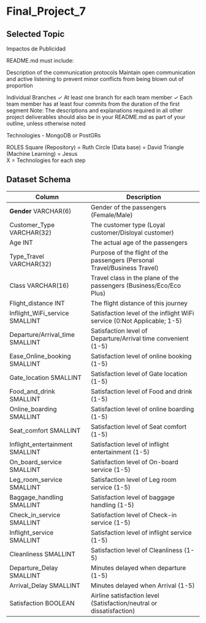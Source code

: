 # Final_Project_7

## Selected Topic
Impactos de Publicidad

README.md must include: 

Description of the communication
protocols
Maintain open communication and active listening to prevent minor conflicts from being blown out of proportion

Individual Branches ✓ At least one branch for each team member ✓ Each team member has at least four
commits from the duration of the first
segment
Note: The descriptions and
explanations required in all other
project deliverables should also be in
your README.md as part of your
outline, unless otherwise noted

Technologies - MongoDB or PostGRs

ROLES
Square (Repository) = Ruth
Circle (Data base) = David 
Triangle (Machine Learning) = Jesus  
X = Technologies for each step 


## Dataset Schema
| Column | Description |
| ------------- | ------------- |
| **Gender** VARCHAR(6) | Gender of the passengers (Female/Male)  |
| Customer_Type VARCHAR(32)  | The customer type (Loyal customer/Disloyal customer)  |
| Age INT | The actual age of the passengers |
| Type_Travel VARCHAR(32) | Purpose of the flight of the passengers (Personal Travel/Business Travel) |
| Class VARCHAR(16) | Travel class in the plane of the passengers (Business/Eco/Eco Plus) |
| Flight_distance INT | The flight distance of this journey |
| Inflight_WiFi_service SMALLINT | Satisfaction level of the inflight WiFi service (0:Not Applicable; 1-5) |
| Departure/Arrival_time SMALLINT | Satisfaction level of Departure/Arrival time convenient (1-5) |
| Ease_Online_booking SMALLINT | Satisfaction level of online booking (1-5) |
| Gate_location SMALLINT | Satisfaction level of Gate location (1-5) |
| Food_and_drink SMALLINT | Satisfaction level of Food and drink (1-5) |
| Online_boarding SMALLINT | Satisfaction level of online boarding (1-5) |
| Seat_comfort SMALLINT | Satisfaction level of Seat comfort (1-5) |
| Inflight_entertainment SMALLINT | Satisfaction level of inflight entertainment (1-5) |
| On_board_service SMALLINT | Satisfaction level of On-board service (1-5) |
| Leg_room_service SMALLINT | Satisfaction level of Leg room service (1-5) |
| Baggage_handling SMALLINT | Satisfaction level of baggage handling (1-5) |
| Check_in_service SMALLINT | Satisfaction level of Check-in service (1-5) |
| Inflight_service SMALLINT | Satisfaction level of inflight service (1-5) |
| Cleanliness SMALLINT | Satisfaction level of Cleanliness (1-5) |
| Departure_Delay SMALLINT | Minutes delayed when departure (1-5) |
| Arrival_Delay SMALLINT | Minutes delayed when Arrival (1-5) |
| Satisfaction BOOLEAN | Airline satisfaction level (Satisfaction/neutral or dissatisfaction) |

